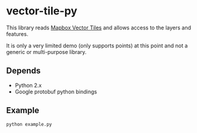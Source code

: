 vector-tile-py
==============

This library reads [Mapbox Vector Tiles](https://github.com/mapbox/vector-tile-spec) and allows access to the layers and features.

It is only a very limited demo (only supports points) at this point and not a generic or multi-purpose library.

## Depends

 - Python 2.x
 - Google protobuf python bindings

## Example

```sh
python example.py
```
